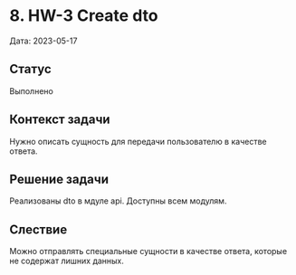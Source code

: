 # 8. HW-3 Create dto

Дата: 2023-05-17

## Статус

Выполнено

## Контекст задачи

Нужно описать сущность для передачи пользователю в качестве ответа.

## Решение задачи

Реализованы dto в мдуле api. Доступны всем модулям.

## Слествие

Можно отправлять специальные сущности в качестве ответа, которые не содержат лишних данных.